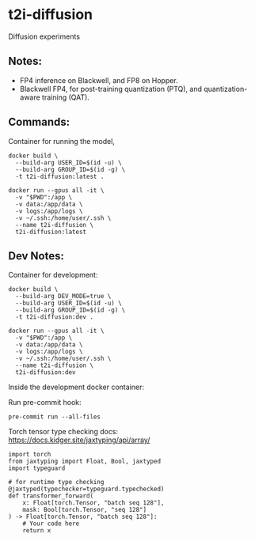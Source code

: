 # t2i-diffusion
Diffusion experiments

## Notes:
* FP4 inference on Blackwell, and FP8 on Hopper.
* Blackwell FP4, for post-training quantization (PTQ), and quantization-aware training (QAT).

## Commands:
Container for running the model,
```
docker build \
  --build-arg USER_ID=$(id -u) \
  --build-arg GROUP_ID=$(id -g) \
  -t t2i-diffusion:latest .

docker run --gpus all -it \
  -v "$PWD":/app \
  -v data:/app/data \
  -v logs:/app/logs \
  -v ~/.ssh:/home/user/.ssh \
  --name t2i-diffusion \
  t2i-diffusion:latest
```

## Dev Notes:
Container for development:
```
docker build \
  --build-arg DEV_MODE=true \
  --build-arg USER_ID=$(id -u) \
  --build-arg GROUP_ID=$(id -g) \
  -t t2i-diffusion:dev .

docker run --gpus all -it \
  -v "$PWD":/app \
  -v data:/app/data \
  -v logs:/app/logs \
  -v ~/.ssh:/home/user/.ssh \
  --name t2i-diffusion \
  t2i-diffusion:dev
```

Inside the development docker container:

Run pre-commit hook:
```
pre-commit run --all-files
```

Torch tensor type checking docs: https://docs.kidger.site/jaxtyping/api/array/

```
import torch
from jaxtyping import Float, Bool, jaxtyped
import typeguard

# for runtime type checking
@jaxtyped(typechecker=typeguard.typechecked)
def transformer_forward(
    x: Float[torch.Tensor, "batch seq 128"],
    mask: Bool[torch.Tensor, "seq 128"]
) -> Float[torch.Tensor, "batch seq 128"]:
    # Your code here
    return x
```